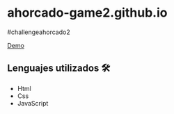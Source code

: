 # ahorcado-game2.github.io

#challengeahorcado2

[Demo](https://jdre20.github.io/ahorcado-game2.github.io/)

## Lenguajes utilizados 🛠️

* Html
* Css
* JavaScript
